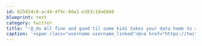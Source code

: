 ```yaml
---
id: 625654c8-ac44-4f9c-9da1-e383c10a6b88
blueprint: text
category: twitter
title: "'@_ds All fine and good til some kids takes your data home to add to his shell collection."
caption: '<span class="username username_linked">@<a href="https://twitter.com/_ds" title="Dustin Senos">_ds</a></span> All fine and good til some kids takes your data home to add to his shell collection.'
---
```

